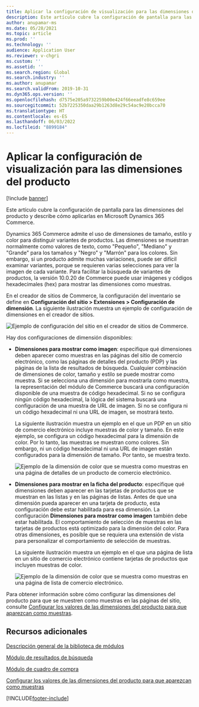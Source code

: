 ```yaml
---
title: Aplicar la configuración de visualización para las dimensiones del producto
description: Este artículo cubre la configuración de pantalla para las dimensiones del producto y describe cómo aplicarlas en Microsoft Dynamics 365 Commerce.
author: anupamar-ms
ms.date: 05/28/2021
ms.topic: article
ms.prod: ''
ms.technology: ''
audience: Application User
ms.reviewer: v-chgri
ms.custom: ''
ms.assetid: ''
ms.search.region: Global
ms.search.industry: ''
ms.author: anupamar
ms.search.validFrom: 2019-10-31
ms.dyn365.ops.version: ''
ms.openlocfilehash: d7575e205a9732259b00e424f66eeadfe8c659ee
ms.sourcegitcommit: 52b7225350daa29b1263d8e29c54ac9e20bcca70
ms.translationtype: HT
ms.contentlocale: es-ES
ms.lasthandoff: 06/03/2022
ms.locfileid: "8899184"
---
```

# <a name="apply-display-settings-for-product-dimensions"></a>Aplicar la configuración de visualización para las dimensiones del producto

[!include [banner](includes/banner.md)]


Este artículo cubre la configuración de pantalla para las dimensiones del producto y describe cómo aplicarlas en Microsoft Dynamics 365 Commerce.

Dynamics 365 Commerce admite el uso de dimensiones de tamaño, estilo y color para distinguir variantes de productos. Las dimensiones se muestran normalmente como valores de texto, como "Pequeño", "Mediano" y "Grande" para los tamaños y "Negro" y "Marrón" para los colores. Sin embargo, si un producto admite muchas variaciones, puede ser difícil examinar variantes, porque se requieren varias selecciones para ver la imagen de cada variante. Para facilitar la búsqueda de variantes de productos, la versión 10.0.20 de Commerce puede usar imágenes y códigos hexadecimales (hex) para mostrar las dimensiones como muestras.

En el creador de sitios de Commerce, la configuración del inventario se define en **Configuración del sitio \> Extensiones \> Configuración de dimensión**. La siguiente ilustración muestra un ejemplo de configuración de dimensiones en el creador de sitios.

![Ejemplo de configuración del sitio en el creador de sitios de Commerce.](./dev-itpro/media/swatch_site_settings.PNG)

Hay dos configuraciones de dimensión disponibles:

- **Dimensiones para mostrar como imagen**: especifique qué dimensiones deben aparecer como muestras en las páginas del sitio de comercio electrónico, como las páginas de detalles del producto (PDP) y las páginas de la lista de resultados de búsqueda. Cualquier combinación de dimensiones de color, tamaño y estilo se puede mostrar como muestra. Si se selecciona una dimensión para mostrarla como muestra, la representación del módulo de Commerce buscará una configuración disponible de una muestra de código hexadecimal. Si no se configura ningún código hexadecimal, la lógica del sistema buscará una configuración de una muestra de URL de imagen. Si no se configura ni un código hexadecimal ni una URL de imagen, se mostrará texto.

    La siguiente ilustración muestra un ejemplo en el que un PDP en un sitio de comercio electrónico incluye muestras de color y tamaño. En este ejemplo, se configura un código hexadecimal para la dimensión de color. Por lo tanto, las muestras se muestran como colores. Sin embargo, ni un código hexadecimal ni una URL de imagen están configurados para la dimensión de tamaño. Por tanto, se muestra texto.

    ![Ejemplo de la dimensión de color que se muestra como muestras en una página de detalles de un producto de comercio electrónico.](./dev-itpro/media/swatch_pdp.png)

- **Dimensiones para mostrar en la ficha del producto**: especifique qué dimensiones deben aparecer en las tarjetas de productos que se muestran en las listas y en las páginas de listas. Antes de que una dimensión pueda aparecer en una tarjeta de producto, esta configuración debe estar habilitada para esa dimensión. La configuración **Dimensiones para mostrar como imagen** también debe estar habilitada. El comportamiento de selección de muestras en las tarjetas de productos está optimizado para la dimensión del color. Para otras dimensiones, es posible que se requiera una extensión de vista para personalizar el comportamiento de selección de muestras.

    La siguiente ilustración muestra un ejemplo en el que una página de lista en un sitio de comercio electrónico contiene tarjetas de productos que incluyen muestras de color.

    ![Ejemplo de la dimensión de color que se muestra como muestras en una página de lista de comercio electrónico.](./dev-itpro/media/swatch_searchresults.PNG)

Para obtener información sobre cómo configurar las dimensiones del producto para que se muestren como muestras en las páginas del sitio, consulte [Configurar los valores de las dimensiones del producto para que aparezcan como muestras](./dev-itpro/dimensions-swatch.md).

## <a name="additional-resources"></a>Recursos adicionales

[Descripción general de la biblioteca de módulos](starter-kit-overview.md)

[Módulo de resultados de búsqueda](search-result-module.md)

[Módulo de cuadro de compra](add-buy-box.md)

[Configurar los valores de las dimensiones del producto para que aparezcan como muestras](./dev-itpro/dimensions-swatch.md)

[!INCLUDE[footer-include](../includes/footer-banner.md)]
